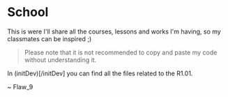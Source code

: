 # School

This is were I'll share all the courses, lessons and works I'm having, so my classmates can be inspired ;)

> Please note that it is not recommended to copy and paste my code without understanding it.

In (initDev)[/initDev] you can find all the files related to the R1.01.

~ Flaw_9